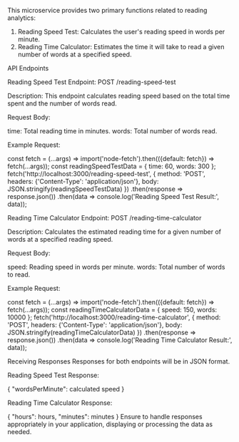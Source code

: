This microservice provides two primary functions related to reading analytics:

1) Reading Speed Test: Calculates the user's reading speed in words per minute.
2) Reading Time Calculator: Estimates the time it will take to read a given number of words at a specified speed.

API Endpoints

Reading Speed Test
Endpoint: POST /reading-speed-test

Description: This endpoint calculates reading speed based on the total time spent and the number of words read.

Request Body:

time: Total reading time in minutes.
words: Total number of words read.

Example Request:

const fetch = (...args) => import('node-fetch').then(({default: fetch}) => fetch(...args));
const readingSpeedTestData = { time: 60, words: 300 };
fetch('http://localhost:3000/reading-speed-test', {
  method: 'POST',
  headers: {'Content-Type': 'application/json'},
  body: JSON.stringify(readingSpeedTestData)
})
.then(response => response.json())
.then(data => console.log('Reading Speed Test Result:', data));


Reading Time Calculator
Endpoint: POST /reading-time-calculator

Description: Calculates the estimated reading time for a given number of words at a specified reading speed.

Request Body:

speed: Reading speed in words per minute.
words: Total number of words to read.

Example Request:

const fetch = (...args) => import('node-fetch').then(({default: fetch}) => fetch(...args));
const readingTimeCalculatorData = { speed: 150, words: 10000 };
fetch('http://localhost:3000/reading-time-calculator', {
  method: 'POST',
  headers: {'Content-Type': 'application/json'},
  body: JSON.stringify(readingTimeCalculatorData)
})
.then(response => response.json())
.then(data => console.log('Reading Time Calculator Result:', data));


Receiving Responses
Responses for both endpoints will be in JSON format.

Reading Speed Test Response:

{ "wordsPerMinute": calculated speed }

Reading Time Calculator Response:

{ "hours": hours, "minutes": minutes }
Ensure to handle responses appropriately in your application, displaying or processing the data as needed.
